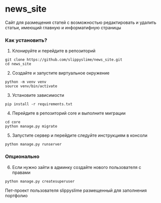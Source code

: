 # news_site
Сайт для размещения статей с возможностью редактировать и удалить статьи, имеющий главную и информатифную страницы

### Как установить?
1) Клонируйте и перейдите в репозиторий
```
git clone https://github.com/slippyslime/news_site.git
cd news_site
```
2) Создайте и запустите виртуальное окружение
```
python -m venv venv
source venv/bin/activate
```
3) Установите зависимости
```
pip install -r requirements.txt
```
4) Перейдите в репозиторий core и выполните миграции
```
cd core
python manage.py migrate
```
5) Запустите сервер и перейдите следуйте инструкциям в консоли
```
python manage.py runserver
```
### Опционально
6) Если нужно зайти в админку создайте нового пользователя с правами
```
python manage.py createsuperuser
```

Пет-проект пользователя slippyslime размещенный для заполнения портфолио
